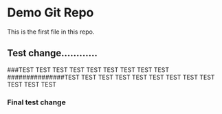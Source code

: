 # Demo Git Repo

This is the first file in this repo.

## Test change............

###TEST TEST TEST
TEST TEST TEST
TEST TEST TEST
###############TEST TEST TEST
TEST TEST TEST
TEST TEST TEST
TEST TEST TEST

### Final test change
